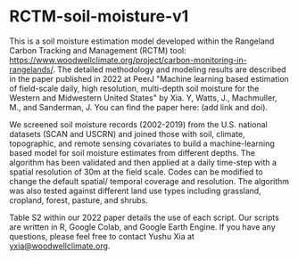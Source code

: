 # RCTM-soil-moisture-v1
This is a soil moisture estimation model developed within the Rangeland Carbon Tracking and Management (RCTM) tool:  https://www.woodwellclimate.org/project/carbon-monitoring-in-rangelands/. The detailed methodology and modeling results are described in the paper published in 2022 at PeerJ "Machine learning based estimation of field-scale daily, high resolution, multi-depth soil moisture for the Western and Midwestern United States" by Xia. Y, Watts, J., Machmuller, M., and Sanderman, J. You can find the paper here: (add link and doi).

We screened soil moisture records (2002-2019) from the U.S. national datasets (SCAN and USCRN) and joined those with soil, climate, topographic, and remote sensing covariates to build a machine-learning based model for soil moisture estimates from different depths. The algorithm has been validated and then applied at a daily time-step with a spatial resolution of 30m at the field scale. Codes can be modified to change the default spatial/ temporal coverage and resolution. The algorithm was also tested against different land use types including grassland, cropland, forest, pasture, and shrubs. 

Table S2 within our 2022 paper details the use of each script. Our scripts are written in R, Google Colab, and Google Earth Engine. If you have any questions, please feel free to contact Yushu Xia at yxia@woodwellclimate.org.
